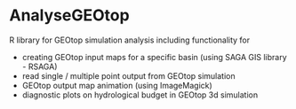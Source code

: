 # AnalyseGEOtop
R library for GEOtop simulation analysis including functionality for
* creating GEOtop input maps for a specific basin (using SAGA GIS library - RSAGA)
* read single / multiple point output from GEOtop simulation 
* GEOtop output map animation (using ImageMagick)
* diagnostic plots on hydrological budget in GEOtop 3d simulation
